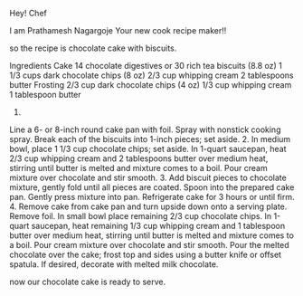 

Hey! Chef

I am Prathamesh Nagargoje Your new cook recipe maker!!


so the recipe is chocolate cake with biscuits.

Ingredients
Cake
14
 chocolate digestives or 30 rich tea biscuits (8.8 oz)
1 1/3
cups dark chocolate chips (8 oz)
2/3
cup whipping cream
2
tablespoons butter
Frosting
2/3
cup dark chocolate chips (4 oz)
1/3
cup whipping cream
1
tablespoon butter


1. 
Line a 6- or 8-inch round cake pan with foil. Spray with nonstick cooking spray. Break each of the biscuits into 1-inch pieces; set aside.
2. 
In medium bowl, place 1 1/3 cup chocolate chips; set aside. In 1-quart saucepan, heat 2/3 cup whipping cream and 2 tablespoons butter over medium heat, stirring until butter is melted and mixture comes to a boil. Pour cream mixture over chocolate and stir smooth.
3. 
Add biscuit pieces to chocolate mixture, gently fold until all pieces are coated. Spoon into the prepared cake pan. Gently press mixture into pan. Refrigerate cake for 3 hours or until firm.
4. 
Remove cake from cake pan and turn upside down onto a serving plate. Remove foil. In small bowl place remaining 2/3 cup chocolate chips. In 1-quart saucepan, heat remaining 1/3 cup whipping cream and 1 tablespoon butter over medium heat, stirring until butter is melted and mixture comes to a boil. Pour cream mixture over chocolate and stir smooth. Pour the melted chocolate over the cake; frost top and sides using a butter knife or offset spatula. If desired, decorate with melted milk chocolate.

now our chocolate cake is ready to serve.

 

